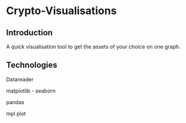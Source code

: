 # Crypto-Visualisations

## Introduction

A quick visualisation tool to get the assets of your choice on one graph. 


## Technologies

Datareader

matplotlib - seaborn

pandas

mpl plot
